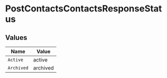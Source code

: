 # PostContactsContactsResponseStatus


## Values

| Name       | Value      |
| ---------- | ---------- |
| `Active`   | active     |
| `Archived` | archived   |